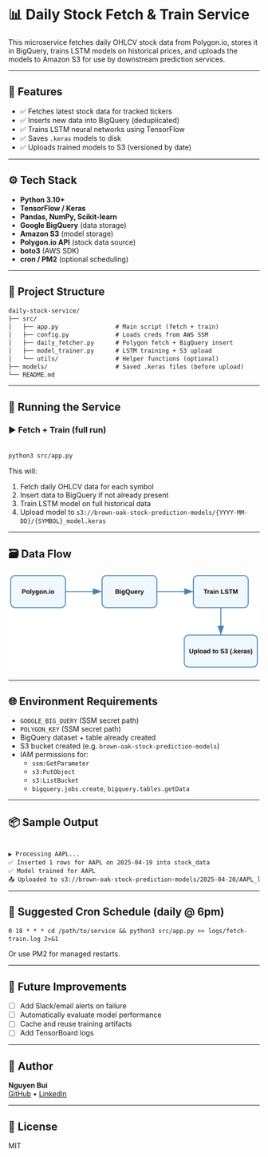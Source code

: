 # 📊 Daily Stock Fetch & Train Service

This microservice fetches daily OHLCV stock data from Polygon.io, stores it in BigQuery, trains LSTM models on historical prices, and uploads the models to Amazon S3 for use by downstream prediction services.

---

## 🚀 Features

- ✅ Fetches latest stock data for tracked tickers
- ✅ Inserts new data into BigQuery (deduplicated)
- ✅ Trains LSTM neural networks using TensorFlow
- ✅ Saves `.keras` models to disk
- ✅ Uploads trained models to S3 (versioned by date)

---

## ⚙️ Tech Stack

- **Python 3.10+**
- **TensorFlow / Keras**
- **Pandas, NumPy, Scikit-learn**
- **Google BigQuery** (data storage)
- **Amazon S3** (model storage)
- **Polygon.io API** (stock data source)
- **boto3** (AWS SDK)
- **cron / PM2** (optional scheduling)

---

## 📂 Project Structure

```
daily-stock-service/
├── src/
│   ├── app.py                # Main script (fetch + train)
│   ├── config.py             # Loads creds from AWS SSM
│   ├── daily_fetcher.py      # Polygon fetch + BigQuery insert
│   ├── model_trainer.py      # LSTM training + S3 upload
│   └── utils/                # Helper functions (optional)
├── models/                   # Saved .keras files (before upload)
└── README.md
```

---

## 🧪 Running the Service

### ▶️ Fetch + Train (full run)

```bash

python3 src/app.py
```

This will:
1. Fetch daily OHLCV data for each symbol
2. Insert data to BigQuery if not already present
3. Train LSTM model on full historical data
4. Upload model to `s3://brown-oak-stock-prediction-models/{YYYY-MM-DD}/{SYMBOL}_model.keras`

---

## 🗃️ Data Flow


![Brown Oak Architecture](../../assets/daily-stock-service-data-flow.svg)


---

## 🌐 Environment Requirements

- `GOOGLE_BIG_QUERY` (SSM secret path)
- `POLYGON_KEY` (SSM secret path)
- BigQuery dataset + table already created
- S3 bucket created (e.g. `brown-oak-stock-prediction-models`)
- IAM permissions for:
    - `ssm:GetParameter`
    - `s3:PutObject`
    - `s3:ListBucket`
    - `bigquery.jobs.create`, `bigquery.tables.getData`

---

## 📦 Sample Output

```bash

▶️ Processing AAPL...
✅ Inserted 1 rows for AAPL on 2025-04-19 into stock_data
✅ Model trained for AAPL
📤 Uploaded to s3://brown-oak-stock-prediction-models/2025-04-20/AAPL_lstm_model.keras
```

---

## 📅 Suggested Cron Schedule (daily @ 6pm)

```cron
0 18 * * * cd /path/to/service && python3 src/app.py >> logs/fetch-train.log 2>&1
```

Or use PM2 for managed restarts.

---

## 🧠 Future Improvements

- [ ] Add Slack/email alerts on failure
- [ ] Automatically evaluate model performance
- [ ] Cache and reuse training artifacts
- [ ] Add TensorBoard logs

---

## 👤 Author

**Nguyen Bui**  
[GitHub](https://github.com/Jackbui96) • [LinkedIn](https://www.linkedin.com/in/jackbui96)

---

## 📘 License

MIT
